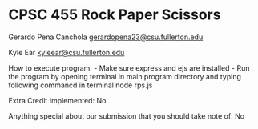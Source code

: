 # CPSC 455 Rock Paper Scissors

Gerardo Pena Canchola
gerardopena23@csu.fullerton.edu

Kyle Ear 
kyleear@csu.fullerton.edu


How to execute program:
    - Make sure express and ejs are installed
    - Run the program by opening terminal in main program directory and typing following commancd in terminal
        node rps.js

Extra Credit Implemented:
    No

Anything special about our submission that you should take note of:
    No